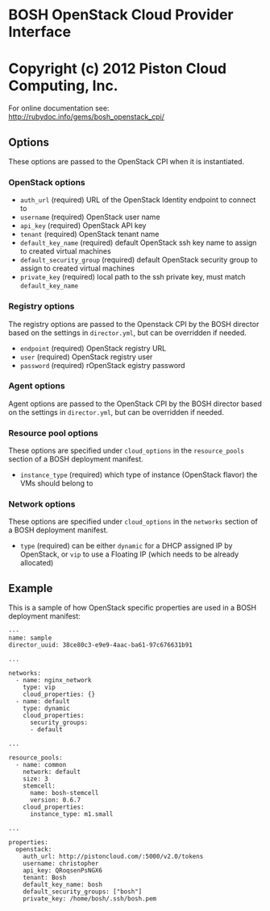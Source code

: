 # BOSH OpenStack Cloud Provider Interface
# Copyright (c) 2012 Piston Cloud Computing, Inc.

For online documentation see: http://rubydoc.info/gems/bosh_openstack_cpi/

## Options

These options are passed to the OpenStack CPI when it is instantiated.

### OpenStack options

* `auth_url` (required)
  URL of the OpenStack Identity endpoint to connect to
* `username` (required)
  OpenStack user name
* `api_key` (required)
  OpenStack API key
* `tenant` (required)
  OpenStack tenant name
* `default_key_name` (required)
  default OpenStack ssh key name to assign to created virtual machines
* `default_security_group` (required)
  default OpenStack security group to assign to created virtual machines
* `private_key` (required)
  local path to the ssh private key, must match `default_key_name`

### Registry options

The registry options are passed to the Openstack CPI by the BOSH director based on the settings in `director.yml`, but can be overridden if needed.

* `endpoint` (required)
  OpenStack registry URL
* `user` (required)
  OpenStack registry user
* `password` (required)
  rOpenStack egistry password

### Agent options

Agent options are passed to the OpenStack  CPI by the BOSH director based on the settings in `director.yml`, but can be overridden if needed.

### Resource pool options

These options are specified under `cloud_options` in the `resource_pools` section of a BOSH deployment manifest.

* `instance_type` (required)
  which type of instance (OpenStack flavor) the VMs should belong to

### Network options

These options are specified under `cloud_options` in the `networks` section of a BOSH deployment manifest.

* `type` (required)
  can be either `dynamic` for a DHCP assigned IP by OpenStack, or `vip` to use a Floating IP (which needs to be already allocated)

## Example

This is a sample of how OpenStack specific properties are used in a BOSH deployment manifest:

    ---
    name: sample
    director_uuid: 38ce80c3-e9e9-4aac-ba61-97c676631b91

    ...

    networks:
      - name: nginx_network
        type: vip
        cloud_properties: {}
      - name: default
        type: dynamic
        cloud_properties:
          security_groups:
          - default

    ...

    resource_pools:
      - name: common
        network: default
        size: 3
        stemcell:
          name: bosh-stemcell
          version: 0.6.7
        cloud_properties:
          instance_type: m1.small

    ...

    properties:
      openstack:
        auth_url: http://pistoncloud.com/:5000/v2.0/tokens
        username: christopher
        api_key: QRoqsenPsNGX6
        tenant: Bosh
        default_key_name: bosh
        default_security_groups: ["bosh"]
        private_key: /home/bosh/.ssh/bosh.pem
